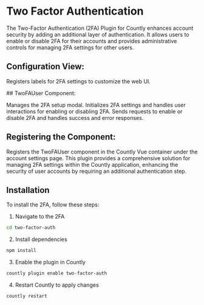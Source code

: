 # Two Factor Authentication

The Two-Factor Authentication (2FA) Plugin for Countly enhances account security by adding an additional layer of authentication. It allows users to enable or disable 2FA for their accounts and provides administrative controls for managing 2FA settings for other users.

## Configuration View:

Registers labels for 2FA settings to customize the web UI.

## TwoFAUser Component:

Manages the 2FA setup modal.
Initializes 2FA settings and handles user interactions for enabling or disabling 2FA.
Sends requests to enable or disable 2FA and handles success and error responses.

## Registering the Component:

Registers the TwoFAUser component in the Countly Vue container under the account settings page.
This plugin provides a comprehensive solution for managing 2FA settings within the Countly application, enhancing the security of user accounts by requiring an additional authentication step.


## Installation

To install the 2FA, follow these steps:

1. Navigate to the 2FA

```bash
cd two-factor-auth
```

2. Install dependencies

```bash
npm install
```

3. Enable the plugin in Countly

```bash
countly plugin enable two-factor-auth
```

4. Restart Countly to apply changes

```bash
countly restart
```